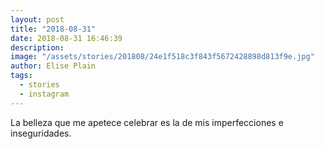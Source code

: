 ```yaml
---
layout: post
title: "2018-08-31"
date: 2018-08-31 16:46:39
description: 
image: "/assets/stories/201808/24e1f518c3f843f5672428898d813f9e.jpg"
author: Elise Plain
tags: 
  - stories
  - instagram
---
```


La belleza que me apetece celebrar es la de mis imperfecciones e inseguridades.
<p></p>
